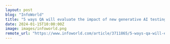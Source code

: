 ```yaml
---
layout: post
blog: "InfoWorld"
title: "5 ways QA will evaluate the impact of new generative AI testing tools"
date: 2024-01-15T10:00:00Z
image: images/infoworld.png
remote_url: "https://www.infoworld.com/article/3711865/5-ways-qa-will-evaluate-the-impact-of-new-generative-ai-testing-tools.html#tk.rss_applicationdevelopment"
---
```

